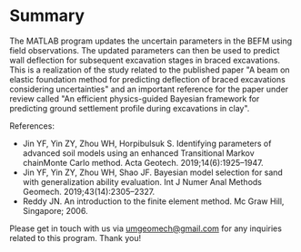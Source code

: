 # Summary
The MATLAB program updates the uncertain parameters in the BEFM using field observations. The updated parameters can then be used to predict wall deflection for subsequent excavation stages in braced excavations. This is a realization of the study related to the published paper "A beam on elastic foundation method for predicting deflection of braced excavations considering uncertainties" and an important reference for the paper under review called "An efficient physics-guided Bayesian framework for predicting ground settlement profile during excavations in clay".

References:
- Jin YF, Yin ZY, Zhou WH, Horpibulsuk S. Identifying parameters of advanced soil models using an enhanced Transitional Markov chainMonte Carlo method. Acta Geotech. 2019;14(6):1925–1947.
- Jin YF, Yin ZY, Zhou WH, Shao JF. Bayesian model selection for sand with generalization ability evaluation. Int J Numer Anal Methods Geomech. 2019;43(14):2305–2327.
- Reddy JN. An introduction to the finite element method. Mc Graw Hill, Singapore; 2006.


Please get in touch with us via umgeomech@gmail.com for any inquiries related to this program. Thank you!
